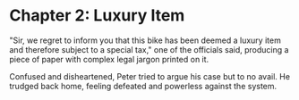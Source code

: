 # Chapter 2: Luxury Item

"Sir, we regret to inform you that this bike has been deemed a luxury item and therefore subject to a special tax," one of the officials said, producing a piece of paper with complex legal jargon printed on it.

Confused and disheartened, Peter tried to argue his case but to no avail. He trudged back home, feeling defeated and powerless against the system.